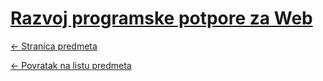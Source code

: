 # [Razvoj programske potpore za Web](https://www.github.com/studosi-fer/RPPZW)
[<- Stranica predmeta](https://www.fer.unizg.hr/predmet/rppzw)

[<- Povratak na listu predmeta](https://www.github.com/studosi/FER)